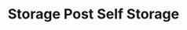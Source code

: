 ---
title: "Storage Post Self Storage"
url: /yorktown-heights/storage-post-self-storage/
shop: storage rental
---